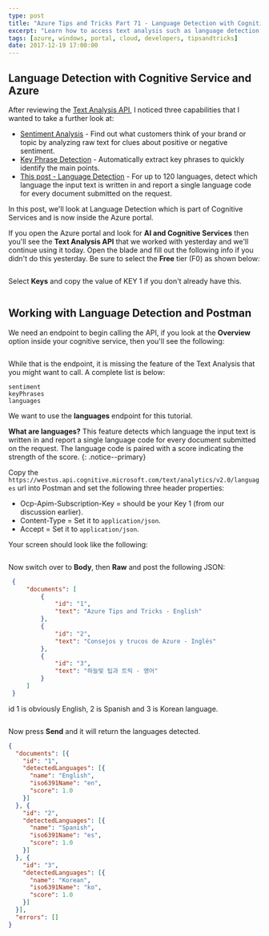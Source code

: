 ```yaml
---
type: post
title: "Azure Tips and Tricks Part 71 - Language Detection with Cognitive Service and Azure"
excerpt: "Learn how to access text analysis such as language detection with Cognitive Service and Azure"
tags: [azure, windows, portal, cloud, developers, tipsandtricks]
date: 2017-12-19 17:00:00
---
```



## Language Detection with Cognitive Service and Azure

After reviewing the [Text Analysis API](https://docs.microsoft.com/en-us/azure/cognitive-services/text-analytics/overview), I noticed three capabilities that I wanted to take a further look at: 

* [Sentiment Analysis](tip72/) - Find out what customers think of your brand or topic by analyzing raw text for clues about positive or negative sentiment. 
* [Key Phrase Detection](tip70/) - Automatically extract key phrases to quickly identify the main points. 
* [This post - Language Detection](tip71/) - For up to 120 languages, detect which language the input text is written in and report a single language code for every document submitted on the request. 

In this post, we'll look at Language Detection which is part of Cognitive Services and is now inside the Azure portal. 

If you open the Azure portal and look for **AI and Cognitive Services** then you'll see the **Text Analysis API** that we worked with yesterday and we'll continue using it today. Open the blade and fill out the following info if you didn't do this yesterday. Be sure to select the **Free** tier (F0) as shown below:

<img :src="$withBase('/files/aicog2.png')">

Select **Keys** and copy the value of KEY 1 if you don't already have this. 

<img :src="$withBase('/files/aicog3.png')">

## Working with Language Detection and Postman

We need an endpoint to begin calling the API, if you look at the **Overview** option inside your cognitive service, then you'll see the following: 

<img :src="$withBase('/files/aicog6.png')">

While that is the endpoint, it is missing the feature of the Text Analysis that you might want to call. A complete list is below:  

```text
sentiment
keyPhrases
languages
```

We want to use the **languages** endpoint for this tutorial. 

**What are languages?** This feature detects which language the input text is written in and report a single language code for every document submitted on the request. The language code is paired with a score indicating the strength of the score.
{: .notice--primary}

Copy the `https://westus.api.cognitive.microsoft.com/text/analytics/v2.0/languages` url into Postman and set the following three header properties:

* Ocp-Apim-Subscription-Key = should be your Key 1 (from our discussion earlier). 
* Content-Type = Set it to `application/json`.
* Accept = Set it to `application/json`.

Your screen should look like the following: 

<img :src="$withBase('/files/aicog7.png')">

Now switch over to **Body**, then **Raw** and post the following JSON:

```json
 {
     "documents": [
         {
             "id": "1",
             "text": "Azure Tips and Tricks - English"
         },
         {
             "id": "2",
             "text": "Consejos y trucos de Azure - Inglés"
         },
         {
             "id": "3",
             "text": "하늘빛 팁과 트릭 - 영어"
         }               
     ]
 }
```

id 1 is obviously English, 2 is Spanish and 3 is Korean language. 

<img :src="$withBase('/files/aicog8.png')">

Now press **Send** and it will return the languages detected.

```json
{
  "documents": [{
    "id": "1",
    "detectedLanguages": [{
      "name": "English",
      "iso6391Name": "en",
      "score": 1.0
    }]
  }, {
    "id": "2",
    "detectedLanguages": [{
      "name": "Spanish",
      "iso6391Name": "es",
      "score": 1.0
    }]
  }, {
    "id": "3",
    "detectedLanguages": [{
      "name": "Korean",
      "iso6391Name": "ko",
      "score": 1.0
    }]
  }],
  "errors": []
}
```

